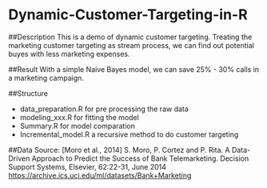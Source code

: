 Dynamic-Customer-Targeting-in-R
===============================
##Description
This is a demo of dynamic customer targeting. Treating the marketing customer targeting as stream process, we can find out potential buyes
with less marketing expenses.

##Result
With a simple Naive Bayes model, we can save 25% - 30% calls in a marketing campaign.

##Structure
- data_preparation.R
    for pre processing the raw data
- modeling_xxx.R
    for fitting the model
- Summary.R
    for model comparation
- Incremental_model.R
    a recursive method to do customer targeting

##Data Source:
[Moro et al., 2014] S. Moro, P. Cortez and P. Rita. A Data-Driven Approach to Predict the Success of Bank Telemarketing. Decision Support Systems, Elsevier, 62:22-31, June 2014
https://archive.ics.uci.edu/ml/datasets/Bank+Marketing
